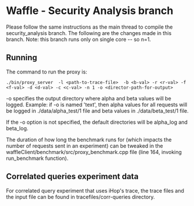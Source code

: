 # Waffle - Security Analysis branch

Please follow the same instructions as the main thread to compile the security_analysis branch. The following are the changes made in this branch. Note: this branch runs only on single core -- so n=1.

## Running

The command to run the proxy is:
```
./bin/proxy_server  -l <path-to-trace-file>  -b <b-val> -r <r-val> -f <f-val> -d <d-val> -c <c-val> -n 1 -o <director-path-for-output>
```

-o specifies the output directory where alpha and beta values will be logged. 
Example: if -o is named 'text', then alpha values for all requests will be logged in ./data/alpha_test/1 file
and beta values in ./data/beta_test/1 file. 

If the -o option is not specified, the default directories will be alpha_log and beta_log.

The duration of how long the benchmark runs for (which impacts the number of requests sent in an experiment) can be tweaked in the waffleClient/benchmark/src/proxy_benchmark.cpp file (line 164, invoking run_benchmark function). 

## Correlated queries experiment data

For correlated query experiment that uses iHop's trace, the trace files and the input file can be found in tracefiles/corr-queries directory.
